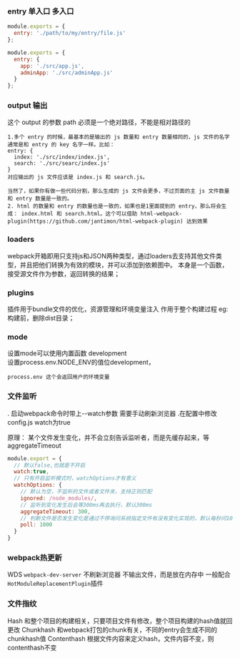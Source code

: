### entry 单入口 多入口
```js
module.exports = {
  entry: './path/to/my/entry/file.js'
};
```
```js
module.exports = {
  entry: {
    app: './src/app.js',
    adminApp: './src/adminApp.js'
  }
};
```
### output  输出
这个 output 的参数 path 必须是一个绝对路径，不能是相对路径的

```text
1.多个 entry 的时候，最基本的是输出的 js 数量和 entry 数量相同的，js 文件的名字通常是和 entry 的 key 名字一样。比如：
entry: {
  index: './src/index/index.js',
  search: './src/searc/index.js'
}
对应输出的 js 文件应该是 index.js 和 search.js。

当然了，如果你有做一些代码分割，那么生成的 js 文件会更多，不过页面的主 js 文件数量和 entry 数量是一致的。
2. html 的数量和 entry 的数量也是一致的，如果也是1里面提到的 entry，那么将会生成： index.html 和 search.html。这个可以借助 html-webpack-plugin(https://github.com/jantimon/html-webpack-plugin) 达到效果
```
### loaders
webpack开箱即用只支持js和JSON两种类型，通过loaders去支持其他文件类型，并且把他们转换为有效的模块，并可以添加到依赖图中。
本身是一个函数，接受源文件作为参数，返回转换的结果；


### plugins
插件用于bundle文件的优化，资源管理和环境变量注入   作用于整个构建过程
eg:构建前，删除dist目录；


### mode
设置mode可以使用内置函数
development    
设置process.env.NODE_ENV的值位development，

```process.env 这个会返回用户的环境变量```

### 文件监听

. 启动webpack命令时带上--watch参数  需要手动刷新浏览器
.在配置中修改config.js watch为true

原理：
某个文件发生变化，并不会立刻告诉监听者，而是先缓存起来，等aggregateTimeout
```js
module.export = {
  // 默认false,也就是不开启
  watch:true,
  // 只有开启监听模式时，watchOptions才有意义
  watchOptions: {
    // 默认为空，不监听的文件或者文件夹，支持正则匹配
    ignored: /node_modules/,
    // 监听到变化发生后会等300ms再去执行，默认300ms
    aggregateTimeout: 300,
    // 判断文件是否发生变化是通过不停询问系统指定文件有没有变化实现的，默认每秒问1000次；
    poll: 1000
  }
}
```

### webpack热更新
WDS `webpack-dev-server` 不刷新浏览器
不输出文件，而是放在内存中
一般配合`HotModuleReplacementPlugin`插件

###  文件指纹
Hash 和整个项目的构建相关，只要项目文件有修改，整个项目构建的hash值就回更改
Chunkhash 和webpack打包的chunk有关，不同的entry会生成不同的chunkhash值
Contenthash 根据文件内容来定义hash，文件内容不变，则contenthash不变